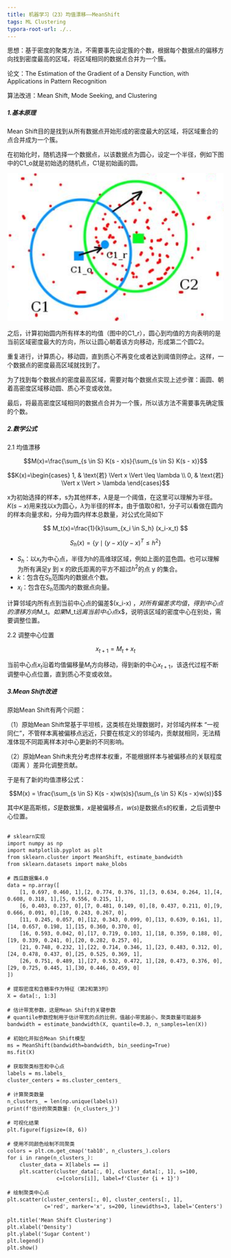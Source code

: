 ```yaml
---
title: 机器学习（23）均值漂移——MeanShift
tags: ML Clustering
typora-root-url: ./..
---
```


思想：基于密度的聚类方法，不需要事先设定簇的个数，根据每个数据点的偏移方向找到密度最高的区域，将区域相同的数据点合并为一个簇。

<!--more-->

论文：The Estimation of the Gradient of a Density Function, with Applications in Pattern Recognition

算法改进：Mean Shift, Mode Seeking, and Clustering

##### 1.基本原理

Mean Shift目的是找到从所有数据点开始形成的密度最大的区域，将区域重合的点合并成为一个簇。

在初始化时，随机选择一个数据点，以该数据点为圆心，设定一个半径，例如下图中的C1_o就是初始选的随机点，C1是初始画的圆。

![](/images/MeanShift/one.png)

之后，计算初始圆内所有样本的均值（图中的C1_r），圆心到均值的方向表明的是当前区域密度最大的方向，所以让圆心朝着该方向移动，形成第二个圆C2。

重复进行，计算质心，移动圆，直到质心不再变化或者达到阈值则停止。这样，一个数据点的密度最高区域就找到了。

为了找到每个数据点的密度最高区域，需要对每个数据点实现上述步骤：画圆、朝着高密度区域移动圆、质心不变或收敛。

最后，将最高密度区域相同的数据点合并为一个簇，所以该方法不需要事先确定簇的个数。

##### 2.数学公式

2.1 均值漂移

$$M(x)=\frac{\sum_{s \in S} K(s - x)s}{\sum_{s \in S} K(s - x)}$$

$$K(x)=\begin{cases} 1, & \text{若} \Vert x \Vert \leq \lambda \\ 0, & \text{若} \Vert x \Vert > \lambda \end{cases}$$

x为初始选择的样本，s为其他样本，$\lambda$是是一个阈值，在这里可以理解为半径。$K(s - x)$用来找以x为圆心，$\lambda$为半径的样本，由于值取0和1，分子可以看做在圆内的样本向量求和，分母为圆内样本总数量，对公式化简如下

$$ M_t(x)=\frac{1}{k}\sum_{x_i \in S_h} (x_i-x_t) $$

$$S_h(x) = \left\{ y \mid (y - x)(y - x)^T \leqslant h^2 \right\}$$

- $S_h$：以$x_t$为中心点，半径为h的高维球区域，例如上面的蓝色圆。也可以理解为所有满足y 到 x 的欧氏距离的平方不超过$h^2$的点 y 的集合。
- $k$：包含在$S_h$范围内的数据点个数。
- $x_i$：包含在$S_h$范围内的数据点向量。

计算邻域内所有点到当前中心点的偏差$(x_i-x) $，对所有偏差求均值，得到中心点的漂移方向$M_t$。如果$M_t$远离当前中心点$x$，说明该区域的密度中心在别处，需要调整位置。

2.2 调整中心位置

$$x_{t+1}=M_t+x_t$$

当前中心点$x_t$沿着均值偏移量$M_t$方向移动，得到新的中心$x_{t+1}$，该迭代过程不断调整中心点位置，直到质心不变或收敛。

##### 3.Mean Shift改进

原始Mean Shift有两个问题：

（1）原始Mean Shift常基于平坦核，这类核在处理数据时，对邻域内样本 “一视同仁”，不管样本离被偏移点远近，只要在核定义的邻域内，贡献就相同，无法精准体现不同距离样本对中心更新的不同影响。

（2）原始Mean Shift未充分考虑样本权重，不能根据样本与被偏移点的关联程度（距离 ）差异化调整贡献。

于是有了新的均值漂移公式：

$$M(x) = \frac{\sum_{s \in S} K(s - x)w(s)s}{\sum_{s \in S} K(s - x)w(s)}$$

其中$K$是高斯核，$S$是数据集，$x$是被偏移点，$w(s)$是数据点s的权重，之后调整中心位置。

~~~
~~~



~~~
# sklearn实现
import numpy as np
import matplotlib.pyplot as plt
from sklearn.cluster import MeanShift, estimate_bandwidth
from sklearn.datasets import make_blobs

# 西瓜数据集4.0
data = np.array([
    [1, 0.697, 0.460, 1],[2, 0.774, 0.376, 1],[3, 0.634, 0.264, 1],[4, 0.608, 0.318, 1],[5, 0.556, 0.215, 1],
    [6, 0.403, 0.237, 0],[7, 0.481, 0.149, 0],[8, 0.437, 0.211, 0],[9, 0.666, 0.091, 0],[10, 0.243, 0.267, 0],
    [11, 0.245, 0.057, 0],[12, 0.343, 0.099, 0],[13, 0.639, 0.161, 1],[14, 0.657, 0.198, 1],[15, 0.360, 0.370, 0],
    [16, 0.593, 0.042, 0],[17, 0.719, 0.103, 1],[18, 0.359, 0.188, 0],[19, 0.339, 0.241, 0],[20, 0.282, 0.257, 0],
    [21, 0.748, 0.232, 1],[22, 0.714, 0.346, 1],[23, 0.483, 0.312, 0],[24, 0.478, 0.437, 0],[25, 0.525, 0.369, 1],
    [26, 0.751, 0.489, 1],[27, 0.532, 0.472, 1],[28, 0.473, 0.376, 0],[29, 0.725, 0.445, 1],[30, 0.446, 0.459, 0]
])

# 提取密度和含糖率作为特征（第2和第3列）
X = data[:, 1:3]

# 估计带宽参数，这是Mean Shift的关键参数
# quantile参数控制用于估计带宽的点的比例，值越小带宽越小，聚类数量可能越多
bandwidth = estimate_bandwidth(X, quantile=0.3, n_samples=len(X))

# 初始化并拟合Mean Shift模型
ms = MeanShift(bandwidth=bandwidth, bin_seeding=True)
ms.fit(X)

# 获取聚类标签和中心点
labels = ms.labels_
cluster_centers = ms.cluster_centers_

# 计算聚类数量
n_clusters_ = len(np.unique(labels))
print(f'估计的聚类数量: {n_clusters_}')

# 可视化结果
plt.figure(figsize=(8, 6))

# 使用不同颜色绘制不同聚类
colors = plt.cm.get_cmap('tab10', n_clusters_).colors
for i in range(n_clusters_):
    cluster_data = X[labels == i]
    plt.scatter(cluster_data[:, 0], cluster_data[:, 1], s=100, 
                c=[colors[i]], label=f'Cluster {i + 1}')

# 绘制聚类中心点
plt.scatter(cluster_centers[:, 0], cluster_centers[:, 1], 
            c='red', marker='x', s=200, linewidths=3, label='Centers')

plt.title('Mean Shift Clustering')
plt.xlabel('Density')
plt.ylabel('Sugar Content')
plt.legend()
plt.show()

~~~

